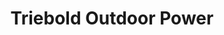 ---
title: "Triebold Outdoor Power"
url: /whitewater/triebold-outdoor-power/
shop: groundskeeping
---